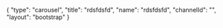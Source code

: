 {
    "type": "carousel",
    "title": "rdsfdsfd",
    "name": "rdsfdsfd",
    "channelId": "",
    "layout": "bootstrap"
}